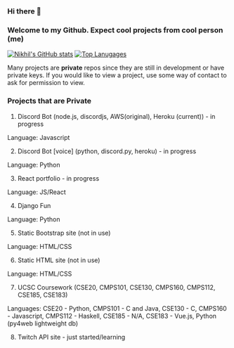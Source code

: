 ### Hi there 👋
### Welcome to my Github. Expect cool projects from cool person (me)
[![Nikhil's GitHub stats](https://github-readme-stats.vercel.app/api?username=nikhildodd&theme=tokyonight)](https://github.com/anuraghazra/github-readme-stats)
[![Top Lanugages](https://github-readme-stats.vercel.app/api/top-langs/?username=nikhildodd&theme=tokyonight&exclude_repo=CSE185&layout=compact)](https://github.com/anuraghazra/github-readme-stats)

Many projects are **private** repos since they are still in development or have private keys. If you would like to view a project, use some way of contact to ask for permission to view.
### Projects that are Private
1. Discord Bot (node.js, discordjs, AWS(original), Heroku (current)) - in progress

Language: Javascript


2. Discord Bot [voice] (python, discord.py, heroku) - in progress

Language: Python

3. React portfolio - in progress

Language: JS/React

4. Django Fun

Language: Python

5. Static Bootstrap site (not in use)

Language: HTML/CSS 

6. Static HTML site (not in use)

Language: HTML/CSS

7. UCSC Coursework (CSE20, CMPS101, CSE130, CMPS160, CMPS112, CSE185, CSE183)

Languages: CSE20 - Python, CMPS101 - C and Java, CSE130 - C, CMPS160 - Javascript, CMPS112 - Haskell, CSE185 - N/A, CSE183 - Vue.js, Python (py4web lightweight db)

8. Twitch API site - just started/learning

<!--
**nikhildodd/nikhildodd** is a ✨ _special_ ✨ repository because its `README.md` (this file) appears on your GitHub profile.

Here are some ideas to get you started:

- 🔭 I’m currently working on ...
- 🌱 I’m currently learning ...
- 👯 I’m looking to collaborate on ...
- 🤔 I’m looking for help with ...
- 💬 Ask me about ...
- 📫 How to reach me: ...
- 😄 Pronouns: ...
- ⚡ Fun fact: ...
-->

